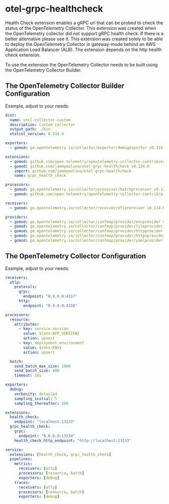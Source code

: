 # otel-grpc-healthcheck

Health Check extension enables a gRPC url that can be probed to check the status of the OpenTelemetry Collector. This extension was created when the OpenTelemetry collector did not support gRPC health check. If there is a better alternative please use it. This extension was created solely to be able to deploy the OpenTelemetry Collector in gateway-mode behind an AWS Application Load Balancer (ALB). The extension depends on the http health check extension.

To use the extension the OpenTelemetry Collector needs to be built using the OpenTelemetry Collector Builder.

## The OpenTelemetry Collector Builder Configuration

Example, adjust to your needs:
```yaml
dist:
  name: otel-collector-custom
  description: Custom collector
  output_path: ./bin
  otelcol_version: 0.134.0

exporters:
  - gomod: go.opentelemetry.io/collector/exporter/debugexporter v0.134.0

extensions:
  - gomod: github.com/open-telemetry/opentelemetry-collector-contrib/extension/healthcheckextension v0.134.0 # Required
  - gomod: github.com/jammymalina/otel-grpc-healthcheck v0.134.0
    import: github.com/jammymalina/otel-grpc-healthcheck
    name: grpc_health_check

processors:
  - gomod: go.opentelemetry.io/collector/processor/batchprocessor v0.134.0
  - gomod: github.com/open-telemetry/opentelemetry-collector-contrib/processor/resourceprocessor v0.134.0

receivers:
  - gomod: go.opentelemetry.io/collector/receiver/otlpreceiver v0.134.0

providers:
  - gomod: go.opentelemetry.io/collector/confmap/provider/envprovider v1.40.0
  - gomod: go.opentelemetry.io/collector/confmap/provider/fileprovider v1.40.0
  - gomod: go.opentelemetry.io/collector/confmap/provider/httpprovider v1.40.0
  - gomod: go.opentelemetry.io/collector/confmap/provider/httpsprovider v1.40.0
  - gomod: go.opentelemetry.io/collector/confmap/provider/yamlprovider v1.40.0
```

## The OpenTelemetry Collector Configuration

Example, adjust to your needs:
```yaml
receivers:
  otlp:
    protocols:
      grpc:
        endpoint: "0.0.0.0:4317"
      http:
        endpoint: "0.0.0.0:4318"

processors:
  resource:
    attributes:
      - key: service.version
        value: ${env:APP_VERSION}
        action: upsert
      - key: deployment.environment
        value: ${env:ENV}
        action: upsert

  batch:
    send_batch_max_size: 1000
    send_batch_size: 100
    timeout: 10s

exporters:
  debug:
    verbosity: detailed
    sampling_initial: 5
    sampling_thereafter: 200

extensions:
  health_check:
    endpoint: "localhost:13133"
  grpc_health_check:
    grpc:
      endpoint: "0.0.0.0:13134"
    health_check_http_endpoint: "http://localhost:13133"

service:
  extensions: [health_check, grpc_health_check]
  pipelines:
    metrics:
      receivers: [otlp]
      processors: [resource, batch]
      exporters: [debug]
    traces:
      receivers: [otlp]
      processors: [resource, batch]
      exporters: [debug]
```
